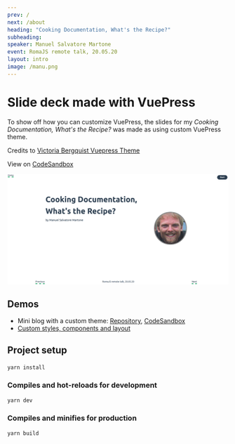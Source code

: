 ```yaml
---
prev: /
next: /about
heading: "Cooking Documentation, What's the Recipe?"
subheading: 
speaker: Manuel Salvatore Martone
event: RomaJS remote talk, 20.05.20
layout: intro
image: /manu.png
---
```


# Slide deck made with VuePress

To show off how you can customize VuePress, the slides for my *Cooking Documentation, What's the Recipe?* was made as using custom VuePress theme.

Credits to [Victoria Bergquist Vuepress Theme](https://github.com/vicbergquist/5-ways-to-customize-vuepress)

View on [CodeSandbox](https://codesandbox.io/s/5-ways-to-customize-your-vuepress-site-slides-bc415)

![Slide deck screenshot](/.vuepress/public/screenshot.png)

## Demos

- Mini blog with a custom theme: [Repository](https://github.com/vicbergquist/vuepress-blog-demo), [CodeSandbox](https://codesandbox.io/s/vuepress-demo-simple-blog-with-custom-theme-sanity-cpdxi)
- [Custom styles, components and layout](https://codesandbox.io/s/vuejs-frankfurt-020719-vuepress-demo-customizations-459n7)

## Project setup
```
yarn install
```

### Compiles and hot-reloads for development
```
yarn dev
```

### Compiles and minifies for production
```
yarn build
```
